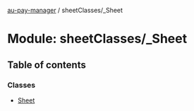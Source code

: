 [au-pay-manager](../README.md) / sheetClasses/\_Sheet

# Module: sheetClasses/\_Sheet

## Table of contents

### Classes

- [Sheet](../classes/sheetClasses__Sheet.Sheet.md)
